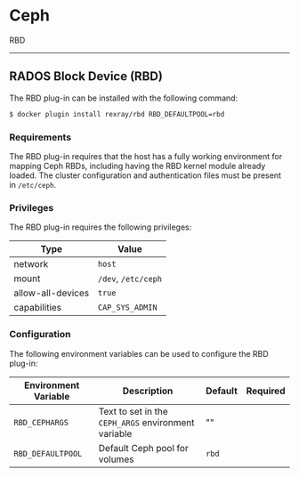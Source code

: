 # Ceph

RBD

---

<a name="ceph-rbd"></a>

## RADOS Block Device (RBD)
The RBD plug-in can be installed with the following command:

```bash
$ docker plugin install rexray/rbd RBD_DEFAULTPOOL=rbd
```

### Requirements
The RBD plug-in requires that the host has a fully working environment for
mapping Ceph RBDs, including having the RBD kernel module already loaded. The
cluster configuration and authentication files must be present in `/etc/ceph`.

### Privileges
The RBD plug-in requires the following privileges:

Type | Value
-----|------
network | `host`
mount | `/dev`, `/etc/ceph`
allow-all-devices | `true`
capabilities | `CAP_SYS_ADMIN`

### Configuration
The following environment variables can be used to configure the RBD
plug-in:

Environment Variable | Description | Default | Required
---------------------|-------------|---------|---------
`RBD_CEPHARGS` | Text to set in the `CEPH_ARGS` environment variable | ""
`RBD_DEFAULTPOOL` | Default Ceph pool for volumes | `rbd`
